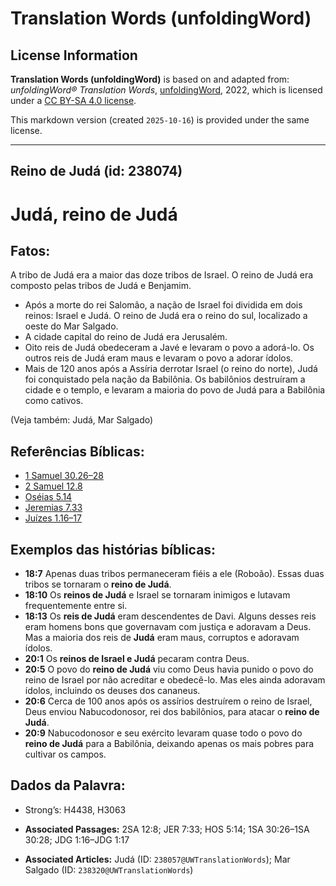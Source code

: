 # Translation Words (unfoldingWord)

## License Information

**Translation Words (unfoldingWord)** is based on and adapted from: _unfoldingWord® Translation Words_, [unfoldingWord](https://unfoldingword.org/utw), 2022, which is licensed under a [CC BY-SA 4.0 license](https://creativecommons.org/licenses/by-sa/4.0/legalcode.en).

This markdown version (created `2025-10-16`) is provided under the same license.



--------------------------------

## Reino de Judá (id: 238074)

Judá, reino de Judá
===================

Fatos:
------

A tribo de Judá era a maior das doze tribos de Israel. O reino de Judá era composto pelas tribos de Judá e Benjamim.

* Após a morte do rei Salomão, a nação de Israel foi dividida em dois reinos: Israel e Judá. O reino de Judá era o reino do sul, localizado a oeste do Mar Salgado.
* A cidade capital do reino de Judá era Jerusalém.
* Oito reis de Judá obedeceram a Javé e levaram o povo a adorá\-lo. Os outros reis de Judá eram maus e levaram o povo a adorar ídolos.
* Mais de 120 anos após a Assíria derrotar Israel (o reino do norte), Judá foi conquistado pela nação da Babilônia. Os babilônios destruíram a cidade e o templo, e levaram a maioria do povo de Judá para a Babilônia como cativos.

(Veja também: Judá, Mar Salgado)

Referências Bíblicas:
---------------------

* [1 Samuel 30\.26–28](https://ref.ly/1Sam30:26-1Sam30:28)
* [2 Samuel 12\.8](https://ref.ly/2Sam12:8)
* [Oséias 5\.14](https://ref.ly/Hos5:14)
* [Jeremias 7\.33](https://ref.ly/Jer7:33)
* [Juízes 1\.16–17](https://ref.ly/Judg1:16-Judg1:17)

Exemplos das histórias bíblicas:
--------------------------------

* **18:7** Apenas duas tribos permaneceram fiéis a ele (Roboão). Essas duas tribos se tornaram o **reino de Judá**.
* **18:10** Os **reinos de Judá** e Israel se tornaram inimigos e lutavam frequentemente entre si.
* **18:13** Os **reis de Judá** eram descendentes de Davi. Alguns desses reis eram homens bons que governavam com justiça e adoravam a Deus. Mas a maioria dos reis de **Judá** eram maus, corruptos e adoravam ídolos.
* **20:1** Os **reinos de Israel e Judá** pecaram contra Deus.
* **20:5** O povo do **reino de Judá** viu como Deus havia punido o povo do reino de Israel por não acreditar e obedecê\-lo. Mas eles ainda adoravam ídolos, incluindo os deuses dos cananeus.
* **20:6** Cerca de 100 anos após os assírios destruírem o reino de Israel, Deus enviou Nabucodonosor, rei dos babilônios, para atacar o **reino de Judá**.
* **20:9** Nabucodonosor e seu exército levaram quase todo o povo do **reino de Judá** para a Babilônia, deixando apenas os mais pobres para cultivar os campos.

Dados da Palavra:
-----------------

* Strong’s: H4438, H3063

* **Associated Passages:** 2SA 12:8; JER 7:33; HOS 5:14; 1SA 30:26–1SA 30:28; JDG 1:16–JDG 1:17
* **Associated Articles:** Judá (ID: `238057@UWTranslationWords`); Mar Salgado (ID: `238320@UWTranslationWords`)

